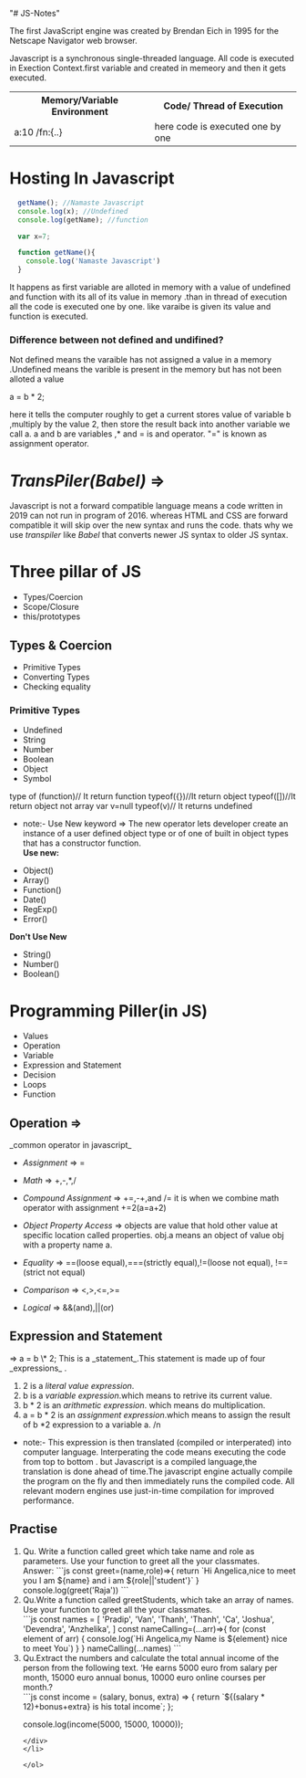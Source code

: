 "# JS-Notes"

The first JavaScript engine was created by Brendan Eich in 1995 for the Netscape Navigator web browser.

Javascript is a synchronous single-threaded language. All code is executed in Exection Context.first variable and created in memeory and then it gets executed.

<table>
  <tr>
    <th>Memory/Variable Environment</th>
    <th>Code/ Thread of Execution</th>
  </tr>
  <tr>
    <td>a:10 /fn:{..}</td>
    <td>here code is executed one by one</td>
  </tr>
</table>

<h1>Hosting In Javascript</h1>

```Javascript
  getName(); //Namaste Javascript
  console.log(x); //Undefined
  console.log(getName); //function

  var x=7;

  function getName(){
    console.log('Namaste Javascript')
  }
```

It happens as first variable are alloted in memory with a value of undefined and function with its all of its value in memory .than in thread of execution all the code is executed one by one. like varaibe is given its value and function is executed.

<h3>Difference between not defined and undifined?</h3>
<p> Not defined means the varaible has not assigned a value in a memory .Undefined means the varible is present in the memory but has not been alloted a value</p>

a = b \* 2;

here it tells the computer roughly to get a current stores value of variable b ,multiply by the value 2, then store the result back into another variable we call a. a and b are variables ,\* and = is and operator. "=" is known as assignment operator.

# _TransPiler(Babel)_ =>

Javascript is not a forward compatible language means a code written in 2019 can not run in program of 2016. whereas HTML and CSS are forward compatible it will skip over the new syntax and runs the code. thats why we use _*transpiler*_ like _Babel_ that converts newer JS syntax to older JS syntax.

<h1>Three pillar of JS</h1>

- Types/Coercion
- Scope/Closure
- this/prototypes

<h2>Types & Coercion</h2>

- Primitive Types
- Converting Types
- Checking equality

<h3>Primitive Types</h3>

- Undefined
- String
- Number
- Boolean
- Object
- Symbol

type of (function)// It return function
typeof({})//It return object
typeof([])//It return object not array
var v=null
typeof(v)// It returns undefined

- note:- Use New keyword => The new operator lets developer create an instance of a user defined object type or of one of built in object types that has a constructor function. <br/>
<strong>Use new:</strong>
<ul>
  <li>Object()</li>
  <li>Array()</li>
  <li>Function()</li>
  <li>Date()</li>
  <li>RegExp()</li>
  <li>Error()</li>
</ul>

<strong>Don't Use New</strong>

<ul>
  <li>String()</li> 
  <li>Number()</li> 
  <li>Boolean()</li> 
</ul>

<h1>Programming Piller(in JS)</h1>

- Values
- Operation
- Variable
- Expression and Statement
- Decision
- Loops
- Function

<h2>Operation =></h2>
_common operator in javascript_

- _Assignment_ => =

- _Math_ =>
  +,-,\*,/

- _Compound Assignment_ =>
  +=,-+,and /= it is when we combine math operator with assignment +=2(a=a+2)

- _Object Property Access_ =>
  objects are value that hold other value at specific location called properties. obj.a means an object of value obj with a property name a.

- _Equality_ =>
  ==(loose equal),===(strictly equal),!=(loose not equal), !==(strict not equal)

- _Comparison_ =>
  <,>,<=,>=

- _Logical_ =>
  &&(and),||(or)

<h2>Expression and Statement</h2> =>
a = b \* 2;
This is a _statement_.This statement is made up of four _expressions_ .

1. 2 is a _literal value expression_.
2. b is a _variable expression_.which means to retrive its current value.
3. b \* 2 is an _arithmetic expression_. which means do multiplication.
4. a = b \* 2 is an _assignment expression_.which means to assign the result of b \*2 expression to a variable a.
   /n

- note:- This expression is then translated (compiled or interperated) into computer language. Interperating the code means executing the code from top to bottom . but Javascript is a compiled language,the translation is done ahead of time.The javascript engine actually compile the program on the fly and then immediately runs the compiled code. All relevant modern engines use just-in-time compilation for improved performance.

<h2>Practise</h2>
<ol>

<li>
Qu. Write a function called greet which take name and role as parameters. Use your function to greet all the your classmates.
<div>Answer:
```js
const greet=(name,role)=>{
  return `Hi Angelica,nice to meet you I am ${name} and i am ${role||'student'}`
}
console.log(greet('Raja'))
```
</div>
</li>
<li>
Qu.Write a function called greetStudents, which take an array of names. Use your function to greet all the your classmates.
<div>
```js
const names = [
  'Pradip',
  'Van',
  'Thanh',
  'Thanh',
  'Ca',
  'Joshua',
  'Devendra',
  'Anzhelika',
  ]
const nameCalling=(...arr)=>{
  for (const element of arr) {
    console.log(`Hi Angelica,my Name is ${element} nice to meet You`)
  }
}
  nameCalling(...names)
```
</div>
</li>
<li>
Qu.Extract the numbers and calculate the total annual income of the person from the following text. ‘He earns 5000 euro from salary per month, 15000 euro annual bonus, 10000 euro online courses per month.?
<div>
```js
const income = (salary, bonus, extra) => {
  return `${(salary * 12)+bonus+extra} is his total income`;
};

console.log(income(5000, 15000, 10000));

```
</div>
</li>

</ol>
```
